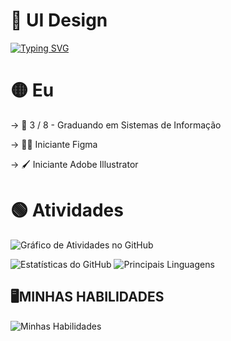 # 🔴 UI Design 

[![Typing SVG](https://readme-typing-svg.herokuapp.com?font=Danfo&size=30&duration=2000&pause=2000&color=F7003C&width=435&height=63&lines=IGOR+MURAI;UI+DESIGN)](https://git.io/typing-svg)

# 🟡 Eu
→ 📕 3 / 8 - Graduando em Sistemas de Informação

→ 👨‍💻 Iniciante Figma

→ 🖌️ Iniciante Adobe Illustrator 

# 🟢 Atividades
![Gráfico de Atividades no GitHub](https://github-readme-activity-graph.vercel.app/graph?username=igormurai&bg_color=0d1117&color=BBC8C6&line=858585&point=F70056&area=true&hide_border=true&locale=pt-br)

![Estatísticas do GitHub](https://github-readme-stats.vercel.app/api?username=igormurai&show_icons=true&theme=github_dark&icon_color=F70056&title_color=F70056&hide_border=true&border_color=F70056&locale=pt-br&border_radius=30.0&title=grafico)             ![Principais Linguagens](https://github-readme-stats.vercel.app/api/top-langs/?username=igormurai&layout=compact&theme=github_dark&title_color=F70056&border_radius=30.0&hide_border=true&locale=pt-br)

## 🖥️MINHAS HABILIDADES 
![Minhas Habilidades](https://skillicons.dev/icons?i=html,css,js,react)
